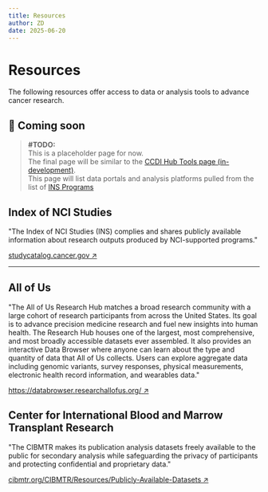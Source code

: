 ```yaml
---
title: Resources
author: ZD
date: 2025-06-20
---
```


# Resources

The following resources offer access to data or analysis tools to advance cancer research.

## 🚧 Coming soon

>**\#TODO:**  
>This is a placeholder page for now.  
>The final page will be similar to the [CCDI Hub Tools page (in-development)](https://ccdi-dev.cancer.gov/tools).  
>This page will list data portals and analysis platforms pulled from the list of [INS Programs](https://studycatalog.cancer.gov/#/programs)

## Index of NCI Studies

"The Index of NCI Studies (INS) complies and shares publicly available information about research outputs produced by NCI-supported programs."

[studycatalog.cancer.gov &#8599;](https://studycatalog.cancer.gov/)

---

## All of Us

"The All of Us Research Hub matches a broad research community with a large cohort of research participants from across the United States. Its goal is to advance precision medicine research and fuel new insights into human health. The Research Hub houses one of the largest, most comprehensive, and most broadly accessible datasets ever assembled. It also provides an interactive Data Browser where anyone can learn about the type and quantity of data that All of Us collects. Users can explore aggregate data including genomic variants, survey responses, physical measurements, electronic health record information, and wearables data."

[https://databrowser.researchallofus.org/ &#8599;](https://databrowser.researchallofus.org/)

## Center for International Blood and Marrow Transplant Research

"The CIBMTR makes its publication analysis datasets freely available to the public for secondary analysis while safeguarding the privacy of participants and protecting confidential and proprietary data."

[cibmtr.org/CIBMTR/Resources/Publicly-Available-Datasets &#8599;](https://cibmtr.org/CIBMTR/Resources/Publicly-Available-Datasets#)

